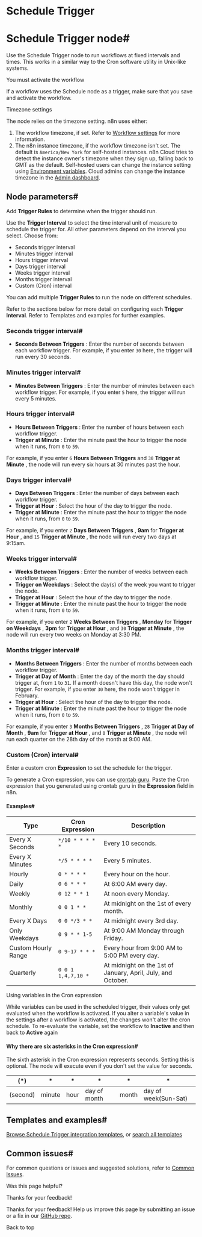 # Schedule Trigger

[ ](https://github.com/n8n-io/n8n-docs/edit/main/docs/integrations/builtin/core-nodes/n8n-nodes-base.scheduletrigger/index.md "Edit this page")

# Schedule Trigger node#

Use the Schedule Trigger node to run workflows at fixed intervals and times. This works in a similar way to the Cron software utility in Unix-like systems.

You must activate the workflow

If a workflow uses the Schedule node as a trigger, make sure that you save and activate the workflow. 

Timezone settings

The node relies on the timezone setting. n8n uses either:

  1. The workflow timezone, if set. Refer to [Workflow settings](../../../../workflows/settings/) for more information.
  2. The n8n instance timezone, if the workflow timezone isn't set. The default is `America/New York` for self-hosted instances. n8n Cloud tries to detect the instance owner's timezone when they sign up, falling back to GMT as the default. Self-hosted users can change the instance setting using [Environment variables](../../../../hosting/configuration/environment-variables/timezone-localization/). Cloud admins can change the instance timezone in the [Admin dashboard](../../../../manage-cloud/set-cloud-timezone/).



## Node parameters#

Add **Trigger Rules** to determine when the trigger should run.

Use the **Trigger Interval** to select the time interval unit of measure to schedule the trigger for. All other parameters depend on the interval you select. Choose from:

  * Seconds trigger interval
  * Minutes trigger interval
  * Hours trigger interval
  * Days trigger interval
  * Weeks trigger interval
  * Months trigger interval
  * Custom (Cron) interval



You can add multiple **Trigger Rules** to run the node on different schedules.

Refer to the sections below for more detail on configuring each **Trigger Interval**. Refer to Templates and examples for further examples.

### Seconds trigger interval#

  * **Seconds Between Triggers** : Enter the number of seconds between each workflow trigger. For example, if you enter `30` here, the trigger will run every 30 seconds.



### Minutes trigger interval#

  * **Minutes Between Triggers** : Enter the number of minutes between each workflow trigger. For example, if you enter `5` here, the trigger will run every 5 minutes.



### Hours trigger interval#

  * **Hours Between Triggers** : Enter the number of hours between each workflow trigger.
  * **Trigger at Minute** : Enter the minute past the hour to trigger the node when it runs, from `0` to `59`.



For example, if you enter `6` **Hours Between Triggers** and `30` **Trigger at Minute** , the node will run every six hours at 30 minutes past the hour.

### Days trigger interval#

  * **Days Between Triggers** : Enter the number of days between each workflow trigger.
  * **Trigger at Hour** : Select the hour of the day to trigger the node.
  * **Trigger at Minute** : Enter the minute past the hour to trigger the node when it runs, from `0` to `59`.



For example, if you enter `2` **Days Between Triggers** , **9am** for **Trigger at Hour** , and `15` **Trigger at Minute** , the node will run every two days at 9:15am.

### Weeks trigger interval#

  * **Weeks Between Triggers** : Enter the number of weeks between each workflow trigger.
  * **Trigger on Weekdays** : Select the day(s) of the week you want to trigger the node.
  * **Trigger at Hour** : Select the hour of the day to trigger the node.
  * **Trigger at Minute** : Enter the minute past the hour to trigger the node when it runs, from `0` to `59`.



For example, if you enter `2` **Weeks Between Triggers** , **Monday** for **Trigger on Weekdays** , **3pm** for **Trigger at Hour** , and `30` **Trigger at Minute** , the node will run every two weeks on Monday at 3:30 PM.

### Months trigger interval#

  * **Months Between Triggers** : Enter the number of months between each workflow trigger.
  * **Trigger at Day of Month** : Enter the day of the month the day should trigger at, from `1` to `31`. If a month doesn't have this day, the node won't trigger. For example, if you enter `30` here, the node won't trigger in February.
  * **Trigger at Hour** : Select the hour of the day to trigger the node.
  * **Trigger at Minute** : Enter the minute past the hour to trigger the node when it runs, from `0` to `59`.



For example, if you enter `3` **Months Between Triggers** , `28` **Trigger at Day of Month** , **9am** for **Trigger at Hour** , and `0` **Trigger at Minute** , the node will run each quarter on the 28th day of the month at 9:00 AM.

### Custom (Cron) interval#

Enter a custom cron **Expression** to set the schedule for the trigger.

To generate a Cron expression, you can use [crontab guru](https://crontab.guru). Paste the Cron expression that you generated using crontab guru in the **Expression** field in n8n.

#### Examples#

Type | Cron Expression | Description  
---|---|---  
Every X Seconds | `*/10 * * * * *` | Every 10 seconds.  
Every X Minutes | `*/5 * * * *` | Every 5 minutes.  
Hourly | `0 * * * *` | Every hour on the hour.  
Daily | `0 6 * * *` | At 6:00 AM every day.  
Weekly | `0 12 * * 1` | At noon every Monday.  
Monthly | `0 0 1 * *` | At midnight on the 1st of every month.  
Every X Days | `0 0 */3 * *` | At midnight every 3rd day.  
Only Weekdays | `0 9 * * 1-5` | At 9:00 AM Monday through Friday.  
Custom Hourly Range | `0 9-17 * * *` | Every hour from 9:00 AM to 5:00 PM every day.  
Quarterly | `0 0 1 1,4,7,10 *` | At midnight on the 1st of January, April, July, and October.  
  
Using variables in the Cron expression

While variables can be used in the scheduled trigger, their values only get evaluated when the workflow is activated. If you alter a variable's value in the settings after a workflow is activated, the changes won't alter the cron schedule. To re-evaluate the variable, set the workflow to **Inactive** and then back to **Active** again

#### Why there are six asterisks in the Cron expression#

The sixth asterisk in the Cron expression represents seconds. Setting this is optional. The node will execute even if you don't set the value for seconds.

(*) | * | * | * | * | *  
---|---|---|---|---|---  
(second) | minute | hour | day of month | month | day of week(Sun-Sat)  
  
## Templates and examples#

[Browse Schedule Trigger integration templates](https://n8n.io/integrations/schedule-trigger/), or [search all templates](https://n8n.io/workflows/)

## Common issues#

For common questions or issues and suggested solutions, refer to [Common Issues](common-issues/).

Was this page helpful? 

Thanks for your feedback! 

Thanks for your feedback! Help us improve this page by submitting an issue or a fix in our [GitHub repo](https://github.com/n8n-io/n8n-docs). 

Back to top 
